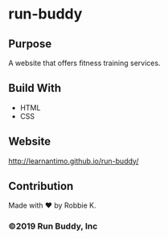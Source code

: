 # run-buddy

## Purpose
A website that offers fitness training services. 

## Build With
* HTML 
* CSS 

## Website 
http://learnantimo.github.io/run-buddy/

## Contribution 
Made with ❤️ by Robbie K. 

### ©️2019 Run Buddy, Inc 
